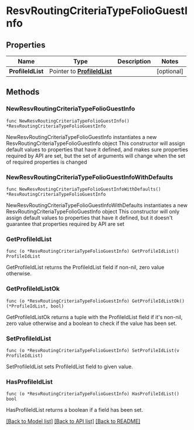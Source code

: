 # ResvRoutingCriteriaTypeFolioGuestInfo

## Properties

Name | Type | Description | Notes
------------ | ------------- | ------------- | -------------
**ProfileIdList** | Pointer to [**ProfileIdList**](ProfileIdList.md) |  | [optional] 

## Methods

### NewResvRoutingCriteriaTypeFolioGuestInfo

`func NewResvRoutingCriteriaTypeFolioGuestInfo() *ResvRoutingCriteriaTypeFolioGuestInfo`

NewResvRoutingCriteriaTypeFolioGuestInfo instantiates a new ResvRoutingCriteriaTypeFolioGuestInfo object
This constructor will assign default values to properties that have it defined,
and makes sure properties required by API are set, but the set of arguments
will change when the set of required properties is changed

### NewResvRoutingCriteriaTypeFolioGuestInfoWithDefaults

`func NewResvRoutingCriteriaTypeFolioGuestInfoWithDefaults() *ResvRoutingCriteriaTypeFolioGuestInfo`

NewResvRoutingCriteriaTypeFolioGuestInfoWithDefaults instantiates a new ResvRoutingCriteriaTypeFolioGuestInfo object
This constructor will only assign default values to properties that have it defined,
but it doesn't guarantee that properties required by API are set

### GetProfileIdList

`func (o *ResvRoutingCriteriaTypeFolioGuestInfo) GetProfileIdList() ProfileIdList`

GetProfileIdList returns the ProfileIdList field if non-nil, zero value otherwise.

### GetProfileIdListOk

`func (o *ResvRoutingCriteriaTypeFolioGuestInfo) GetProfileIdListOk() (*ProfileIdList, bool)`

GetProfileIdListOk returns a tuple with the ProfileIdList field if it's non-nil, zero value otherwise
and a boolean to check if the value has been set.

### SetProfileIdList

`func (o *ResvRoutingCriteriaTypeFolioGuestInfo) SetProfileIdList(v ProfileIdList)`

SetProfileIdList sets ProfileIdList field to given value.

### HasProfileIdList

`func (o *ResvRoutingCriteriaTypeFolioGuestInfo) HasProfileIdList() bool`

HasProfileIdList returns a boolean if a field has been set.


[[Back to Model list]](../README.md#documentation-for-models) [[Back to API list]](../README.md#documentation-for-api-endpoints) [[Back to README]](../README.md)


